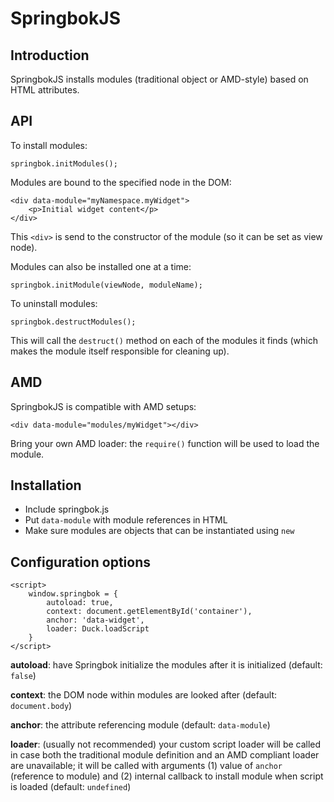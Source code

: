 # SpringbokJS

## Introduction

SpringbokJS installs modules (traditional object or AMD-style) based on HTML attributes.

## API

To install modules:

	springbok.initModules();

Modules are bound to the specified node in the DOM:

	<div data-module="myNamespace.myWidget">
		<p>Initial widget content</p>
	</div>

This `<div>` is send to the constructor of the module (so it can be set as view node).

Modules can also be installed one at a time:

	springbok.initModule(viewNode, moduleName);

To uninstall modules:

	springbok.destructModules();

This will call the `destruct()` method on each of the modules it finds (which makes the module itself responsible for cleaning up).

## AMD

SpringbokJS is compatible with AMD setups:

	<div data-module="modules/myWidget"></div>

Bring your own AMD loader: the `require()` function will be used to load the module.

## Installation

* Include springbok.js
* Put `data-module` with module references in HTML
* Make sure modules are objects that can be instantiated using `new`

## Configuration options

	<script>
		window.springbok = {
			autoload: true,
			context: document.getElementById('container'),
			anchor: 'data-widget',
			loader: Duck.loadScript
		}
	</script>

**autoload**: have Springbok initialize the modules after it is initialized (default: `false`)

**context**: the DOM node within modules are looked after (default: `document.body`)

**anchor**: the attribute referencing module (default: `data-module`)

**loader**: (usually not recommended) your custom script loader will be called in case both the traditional module definition and an AMD compliant loader are unavailable; it will be called with arguments (1) value of `anchor` (reference to module) and (2) internal callback to install module when script is loaded (default: `undefined`)
